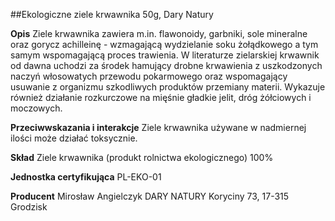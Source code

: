 ##Ekologiczne ziele krwawnika 50g, Dary Natury

**Opis** Ziele krwawnika zawiera m.in. flawonoidy, garbniki, sole mineralne oraz gorycz achilleinę - wzmagającą wydzielanie soku żołądkowego a tym samym wspomagającą proces trawienia. W literaturze zielarskiej krwawnik od dawna uchodzi za środek hamujący drobne krwawienia z uszkodzonych naczyń włosowatych przewodu pokarmowego oraz wspomagający usuwanie z organizmu szkodliwych produktów przemiany materii. Wykazuje również działanie rozkurczowe na mięśnie gładkie jelit, dróg żółciowych i moczowych. 

**Przeciwwskazania i interakcje** Ziele krwawnika używane w nadmiernej ilości może działać toksycznie.

**Skład** Ziele krwawnika (produkt rolnictwa ekologicznego) 100%

**Jednostka certyfikująca** PL-EKO-01

**Producent** Mirosław Angielczyk DARY NATURY
Koryciny 73, 17-315 Grodzisk